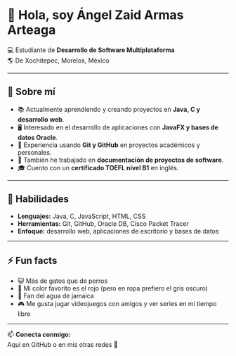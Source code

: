 # 👋 Hola, soy Ángel Zaid Armas Arteaga

💻 Estudiante de **Desarrollo de Software Multiplataforma**  
🌎 De Xochitepec, Morelos, México  

---

## 🚀 Sobre mí
- 📚 Actualmente aprendiendo y creando proyectos en **Java, C y desarrollo web**.  
- 🖥️ Interesado en el desarrollo de aplicaciones con **JavaFX y bases de datos Oracle**.  
- 🔧 Experiencia usando **Git y GitHub** en proyectos académicos y personales.  
- 📝 También he trabajado en **documentación de proyectos de software**.  
- 🎓 Cuento con un **certificado TOEFL nivel B1** en inglés.  

---

## 🎯 Habilidades
- **Lenguajes:** Java, C, JavaScript, HTML, CSS  
- **Herramientas:** Git, GitHub, Oracle DB, Cisco Packet Tracer  
- **Enfoque:** desarrollo web, aplicaciones de escritorio y bases de datos  

---

## ⚡ Fun facts
- 😺 Más de gatos que de perros  
- 🔴 Mi color favorito es el rojo (pero en ropa prefiero el gris oscuro)  
- 🥤 Fan del agua de jamaica  
- 🎮 Me gusta jugar videojuegos con amigos y ver series en mi tiempo libre  

---

📫 **Conecta conmigo:**  
Aquí en GitHub o en mis otras redes 🚀
